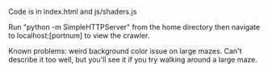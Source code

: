 Code is in index.html and js/shaders.js

Run "python -m SimpleHTTPServer" from the home directory then navigate to localhost:[portnum] to view the crawler.

Known problems: weird background color issue on large mazes. Can't describe it too well, but you'll see it if you try walking around a large maze.

